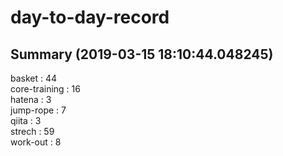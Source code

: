 # day-to-day-record  
## Summary  (2019-03-15 18:10:44.048245)  
basket : 44  
core-training : 16  
hatena : 3  
jump-rope : 7  
qiita : 3  
strech : 59  
work-out : 8  
